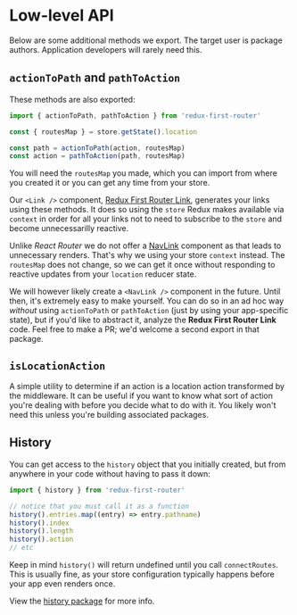 # Low-level API

Below are some additional methods we export. The target user is package authors.
Application developers will rarely need this.

## `actionToPath` and `pathToAction`

These methods are also exported:

```javascript
import { actionToPath, pathToAction } from 'redux-first-router'

const { routesMap } = store.getState().location

const path = actionToPath(action, routesMap)
const action = pathToAction(path, routesMap)
```

You will need the `routesMap` you made, which you can import from where you
created it or you can get any time from your store.

Our `<Link />` component,
[Redux First Router Link](https://github.com/faceyspacey/redux-first-router-link),
generates your links using these methods. It does so using the `store` Redux
makes available via `context` in order for all your links not to need to
subscribe to the `store` and become unnecessarilly reactive.

Unlike _React Router_ we do not offer a
[NavLink](https://reacttraining.com/react-router/#navlink) component as that
leads to unnecessary renders. That's why we using your store `context` instead.
The `routesMap` does not change, so we can get it once without responding to
reactive updates from your `location` reducer state.

We will however likely create a `<NavLink />` component in the future. Until
then, it's extremely easy to make yourself. You can do so in an ad hoc way
_without_ using `actionToPath` or `pathToAction` (just by using your
app-specific state), but if you'd like to abstract it, analyze the **Redux First
Router Link** code. Feel free to make a PR; we'd welcome a second export in that
package.

## `isLocationAction`

A simple utility to determine if an action is a location action transformed by
the middleware. It can be useful if you want to know what sort of action you're
dealing with before you decide what to do with it. You likely won't need this
unless you're building associated packages.

## History

You can get access to the `history` object that you initially created, but from
anywhere in your code without having to pass it down:

```js
import { history } from 'redux-first-router'

// notice that you must call it as a function
history().entries.map((entry) => entry.pathname)
history().index
history().length
history().action
// etc
```

Keep in mind `history()` will return undefined until you call `connectRoutes`.
This is usually fine, as your store configuration typically happens before your
app even renders once.

View the [history package](https://www.npmjs.com/package/history) for more info.
